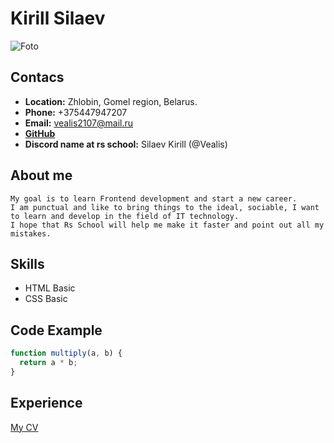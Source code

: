 # **Kirill Silaev**

![Foto](https://sun9-16.userapi.com/impg/2M8mBIHYKTwkWyp-9QbbsbY2OKdpl01-l_jl3g/TN8EePpAIUA.jpg?size=1600x1068&quality=95&sign=922871b67b09b0c46419ec43e3949b0d&type=album)

## Contacs

- **Location:** Zhlobin, Gomel region, Belarus.
- **Phone:** +375447947207
- **Email:** vealis2107@mail.ru
- **[GitHub](https://github.com/Vealis)**
- **Discord name at rs school:** Silaev Kirill (@Vealis)

## About me

    My goal is to learn Frontend development and start a new career.
    I am punctual and like to bring things to the ideal, sociable, I want to learn and develop in the field of IT technology.
    I hope that Rs School will help me make it faster and point out all my mistakes.

## Skills

- HTML Basic
- CSS Basic

## Code Example

```javascript
function multiply(a, b) {
  return a * b;
}
```

## Experience

[My CV](https://github.com/Vealis/rsschool-cv/blob/gh-pages/cv.md)
